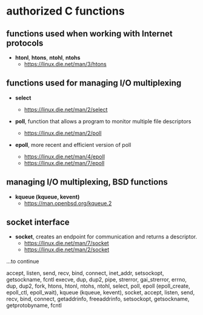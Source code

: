 
# authorized C functions

## functions used when working with Internet protocols

* **htonl**, **htons**, **ntohl**, **ntohs**
    * https://linux.die.net/man/3/htons

## functions used for managing I/O multiplexing

* **select**
    * https://linux.die.net/man/2/select

* **poll**, function that allows a program to monitor multiple file descriptors
    * https://linux.die.net/man/2/poll

* **epoll**, more recent and efficient version of poll
    * https://linux.die.net/man/4/epoll
    * https://linux.die.net/man/7/epoll

## managing I/O multiplexing, BSD functions

* **kqueue (kqueue, kevent)**
    * https://man.openbsd.org/kqueue.2

## socket interface 

* **socket**, creates an endpoint for communication and returns a descriptor.
    * https://linux.die.net/man/7/socket
    * https://linux.die.net/man/2/socket

...to continue

accept, listen, send, recv, bind, connect, inet_addr, setsockopt, getsockname, fcntl
execve, dup, dup2, pipe, strerror, gai_strerror,
errno, dup, dup2, fork, htons, htonl, ntohs, ntohl,
select, poll, epoll (epoll_create, epoll_ctl,
epoll_wait), kqueue (kqueue, kevent), socket,
accept, listen, send, recv, bind, connect,
getaddrinfo, freeaddrinfo, setsockopt, getsockname,
getprotobyname, fcntl